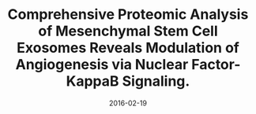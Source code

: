---
doi: 10.1002/stem.2298
journal: Stem cells (Dayton, Ohio)
title: Comprehensive Proteomic Analysis of Mesenchymal Stem Cell Exosomes Reveals Modulation of Angiogenesis via Nuclear Factor-KappaB Signaling.
date: 2016-02-19
authors: Anderson, JD, Johansson, HJ, Graham, CS, Vesterlund, M, Pham, MT, Bramlett, CS, Montgomery, EN, Mellema, MS, Bardini, RL, Contreras, Z, Hoon, M, Bauer, G, Fink, KD, Fury, B, Hendrix, KJ, Chedin, F, El-Andaloussi, S, Hwang, B, Mulligan, MS, Lehtiö, J, Nolta, JA
---